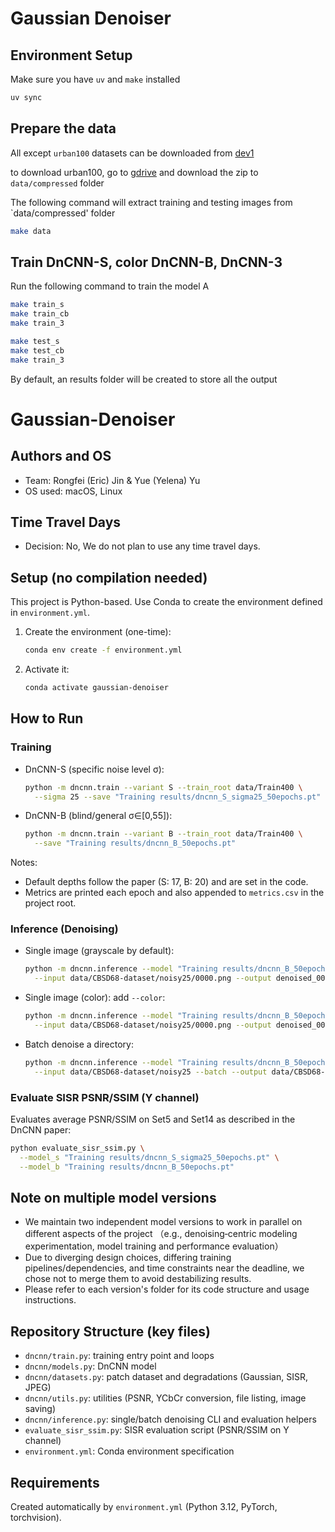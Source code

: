 # Gaussian Denoiser

## Environment Setup

Make sure you have `uv` and `make` installed

```bash
uv sync
```

## Prepare the data

All except `urban100` datasets can be downloaded from [dev1](https://github.com/YelenaYY/Gaussian-Denoiser/tree/dev1)

to download urban100, go to [gdrive](https://drive.google.com/drive/folders/1B3DJGQKB6eNdwuQIhdskA64qUuVKLZ9u) and download the zip to `data/compressed` folder



The following command will extract training and testing images from `data/compressed' folder

```bash
make data
```

## Train DnCNN-S, color DnCNN-B, DnCNN-3

Run the following command to train the model A

```bash
make train_s
make train_cb
make train_3
```

```bash
make test_s
make test_cb
make train_3
```

By default, an results folder will be created to store all the output
# Gaussian-Denoiser

## Authors and OS
- Team: Rongfei (Eric) Jin & Yue (Yelena) Yu
- OS used: macOS, Linux

## Time Travel Days
- Decision: No, We do not plan to use any time travel days.

## Setup (no compilation needed)
This project is Python-based. Use Conda to create the environment defined in `environment.yml`.

1. Create the environment (one-time):
   ```bash
   conda env create -f environment.yml
   ```
2. Activate it:
   ```bash
   conda activate gaussian-denoiser
   ```

## How to Run

### Training
- DnCNN-S (specific noise level σ):
  ```bash
  python -m dncnn.train --variant S --train_root data/Train400 \
    --sigma 25 --save "Training results/dncnn_S_sigma25_50epochs.pt"
  ```

- DnCNN-B (blind/general σ∈[0,55]):
  ```bash
  python -m dncnn.train --variant B --train_root data/Train400 \
    --save "Training results/dncnn_B_50epochs.pt"
  ```

Notes:
- Default depths follow the paper (S: 17, B: 20) and are set in the code.
- Metrics are printed each epoch and also appended to `metrics.csv` in the project root.

### Inference (Denoising)
- Single image (grayscale by default):
  ```bash
  python -m dncnn.inference --model "Training results/dncnn_B_50epochs.pt" \
    --input data/CBSD68-dataset/noisy25/0000.png --output denoised_0000.png
  ```

- Single image (color): add `--color`:
  ```bash
  python -m dncnn.inference --model "Training results/dncnn_B_50epochs.pt" \
    --input data/CBSD68-dataset/noisy25/0000.png --output denoised_0000.png --color
  ```

- Batch denoise a directory:
  ```bash
  python -m dncnn.inference --model "Training results/dncnn_B_50epochs.pt" \
    --input data/CBSD68-dataset/noisy25 --batch --output data/CBSD68-dataset/noisy25_denoised
  ```

### Evaluate SISR PSNR/SSIM (Y channel)
Evaluates average PSNR/SSIM on Set5 and Set14 as described in the DnCNN paper:
```bash
python evaluate_sisr_ssim.py \
  --model_s "Training results/dncnn_S_sigma25_50epochs.pt" \
  --model_b "Training results/dncnn_B_50epochs.pt"
```

## Note on multiple model versions
- We maintain two independent model versions to work in parallel on different aspects of the project （e.g., denoising‑centric modeling experimentation, model training and performance evaluation）
- Due to diverging design choices, differing training pipelines/dependencies, and time constraints near the deadline, we chose not to merge them to avoid destabilizing results.
- Please refer to each version's folder for its code structure and usage instructions.

## Repository Structure (key files)
- `dncnn/train.py`: training entry point and loops
- `dncnn/models.py`: DnCNN model
- `dncnn/datasets.py`: patch dataset and degradations (Gaussian, SISR, JPEG)
- `dncnn/utils.py`: utilities (PSNR, YCbCr conversion, file listing, image saving)
- `dncnn/inference.py`: single/batch denoising CLI and evaluation helpers
- `evaluate_sisr_ssim.py`: SISR evaluation script (PSNR/SSIM on Y channel)
- `environment.yml`: Conda environment specification

## Requirements
Created automatically by `environment.yml` (Python 3.12, PyTorch, torchvision).


